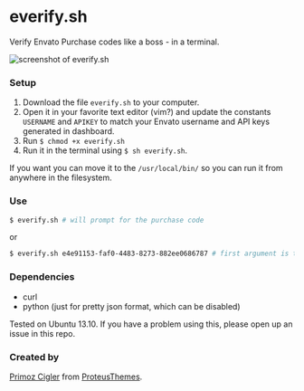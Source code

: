 everify.sh
==========

Verify Envato Purchase codes like a boss - in a terminal.

![screenshot of everify.sh](https://raw.githubusercontent.com/primozcigler/everify.sh/master/everify.png)

### Setup

1. Download the file `everify.sh` to your computer.
1. Open it in your favorite text editor (vim?) and update the constants `USERNAME` and `APIKEY` to match your Envato username and API keys generated in dashboard.
1. Run `$ chmod +x everify.sh`
1. Run it in the terminal using `$ sh everify.sh`.

If you want you can move it to the `/usr/local/bin/` so you can run it from anywhere in the filesystem.

### Use

```sh
$ everify.sh # will prompt for the purchase code
```

or

```sh
$ everify.sh e4e91153-faf0-4483-8273-882ee0686787 # first argument is the purchase code
```

### Dependencies

* curl
* python (just for pretty json format, which can be disabled)

Tested on Ubuntu 13.10. If you have a problem using this, please open up an issue in this repo.

### Created by

[Primoz Cigler](https://twitter.com/primozcigler) from [ProteusThemes](http://www.proteusthemes.com/).
